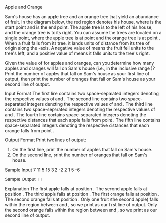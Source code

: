 Apple and Orange

Sam's house has an apple tree and an orange tree that yield an abundance of fruit. In the diagram below,
the red region denotes his house, where is the start point and is the end point. The apple tree is to the
left of his house, and the orange tree is to its right. You can assume the trees are located on a single
point, where the apple tree is at point and the orange tree is at point .
When a fruit falls from its tree, it lands units of distance from its tree of origin along the -axis. A
negative value of means the fruit fell units to the tree's left, and a positive value of means it falls
units to the tree's right.

Given the value of for apples and oranges, can you determine how many apples and oranges will
fall on Sam's house (i.e., in the inclusive range )? Print the number of apples that fall on Sam's house
as your first line of output, then print the number of oranges that fall on Sam's house as your second line
of output.

Input Format
The first line contains two space-separated integers denoting the respective values of and .
The second line contains two space-separated integers denoting the respective values of and .
The third line contains two space-separated integers denoting the respective values of and .
The fourth line contains space-separated integers denoting the respective distances that each apple
falls from point .
The fifth line contains space-separated integers denoting the respective distances that each orange falls
from point .

Output Format
Print two lines of output:
1. On the first line, print the number of apples that fall on Sam's house.
2. On the second line, print the number of oranges that fall on Sam's house.

Sample Input
7 11
5 15
3 2
-2 2 1
5 -6

Sample Output
1
1

Explanation
The first apple falls at position .
The second apple falls at position .
The third apple falls at position .
The first orange falls at position .
The second orange falls at position .
Only one fruit (the second apple) falls within the region between and , so we print as our first line of
output.
Only the second orange falls within the region between and , so we print as our second line of
output.
